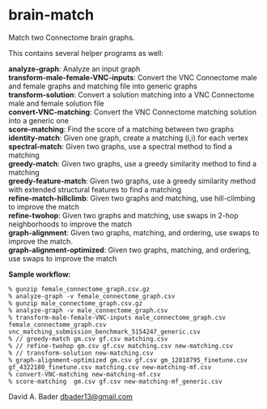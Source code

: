 # brain-match
Match two Connectome brain graphs.

This contains several helper programs as well:

**analyze-graph**: Analyze an input graph \
**transform-male-female-VNC-inputs**: Convert the VNC Connectome male and female graphs and matching file into generic graphs \
**transform-solution**: Convert a solution matching into a VNC Connectome male and female solution file \
**convert-VNC-matching**: Convert the VNC Connectome matching solution into a generic one \
**score-matching**: Find the score of a matching between two graphs \
**identity-match**: Given one graph, create a matching (i,i) for each vertex \
**spectral-match**: Given two graphs, use a spectral method to find a matching \
**greedy-match**: Given two graphs, use a greedy similarity method to find a matching \
**greedy-feature-match**: Given two graphs, use a greedy similarity method with extended structural features to find a matching \
**refine-match-hillclimb**: Given two graphs and matching, use hill-climbing to improve the match \
**refine-twohop**: Given two graphs and matching, use swaps in 2-hop neighborhoods to improve the match \
**graph-alignment**: Given two graphs, matching, and ordering, use swaps to improve the match. \
**graph-alignment-optimized**: Given two graphs, matching, and ordering, use swaps to improve the match


**Sample workflow:** 
```
% gunzip female_connectome_graph.csv.gz
% analyze-graph -v female_connectome_graph.csv
% gunzip male_connectome_graph.csv.gz
% analyze-graph -v male_connectome_graph.csv
% transform-male-female-VNC-inputs male_connectome_graph.csv female_connectome_graph.csv vnc_matching_submission_benchmark_5154247_generic.csv
% // greedy-match gm.csv gf.csv matching.csv
% // refine-twohop gm.csv gf.csv matching.csv new-matching.csv
% // transform-solution new-matching.csv
% graph-alignment-optimized gm.csv gf.csv gm_12818795_finetune.csv gf_4322180_finetune.csv matching.csv new-matching-mf.csv
% convert-VNC-matching new-matching-mf.csv
% score-matching  gm.csv gf.csv new-matching-mf_generic.csv
```

David A. Bader
dbader13@gmail.com


